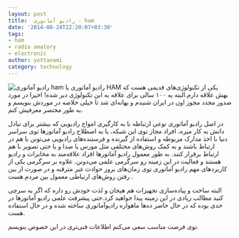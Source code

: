 ```yaml
---
layout: post
title:  رادیو آماتوری - ham
date: '2014-08-24T22:20:07+03:30'
tags:
- ham
- radio amatory
- electronic
author: yottanami
category: technology
---
```

![رادیو آماتوری ham](https://dl.dropboxusercontent.com/u/106779105/blog/radio.jpg)
رادیو آماتوری یا HAM یکی از تکنولوژی‌های قدیمی‌ هست که بهش علاقه دارم.البته یه ۱۰۰ سالی برای علاقه به این تکنولوژی دیر شده! اخیرا در مورد صدور مجدد مجوز اون در ایران شنیدم و بهانه‌ای شد تا خیلی خلاصه در موردش بنویسم و به طور مختصر معرفیش کنم.


در اصل رادیو آماتوری نوعی ارتباطه با به کارگیری امواج رادیویی که بیشتر برای تبادل دانش به کار میره، افراد مجاز توی این شبکه، یا به اصطلاح رادیو آماتورها توی سراسر دنیا با اخذ مدارک مربوطه و استفاده از گیرنده و فرستنده‌های رادیویی می‌تونن با هم در ارتباط باشند و به کمک روش‌های مختلفی مثل مورس یا صدا و یا حتی تصویر با هم ارتباط برقرار کنند. به طور معمول رادیو آماتورها افراد علاقه‌مند به مخابرات و رادیو هستند و فعالیت در این زمینه رو سرگرمی علمی می‌دونن. 
علاوه بر سرگرمی یکی از کاربردهای مهم رادیو آماتوری توی زمان‌‌های بروز حوادث غیر مترقبه و در صورت از بین رفتن روش‌های ارتباطی معمول بین مردم هست .

البته ساخت و پیاده‌سازی تجهیزات هم هیجان و لذت خودش رو داره که اگر یه سرچی کنید مطالب زیادی در این زمینه پیدا خواهید کرد.حتی پیشرفت علمی رادیو آماتور‌ها در حدی بوده که در حال حاضر ده‌ها ماهواره رادیو‌آماتوری ساخته شده و در حال استفاده هست.


توی فرصت مناسب سعی می‌کنم اطلاعات فنی‌تری در این خصوص بنویسم. 



